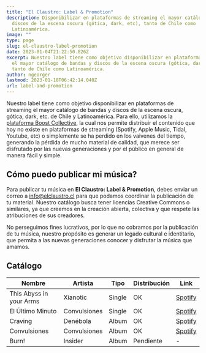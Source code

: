 ```yaml
---
title: "El Claustro: Label & Promotion"
description: Disponibilizar en plataformas de streaming el mayor catálogo de bandas y
  discos de la escena oscura (gótica, dark, etc), tanto de Chile como
  Latinoamérica.
image: ""
type: page
slug: el-claustro-label-promotion
date: 2023-01-04T21:22:50.826Z
excerpt: Nuestro label tiene como objetivo disponibilizar en plataformas de streaming
  el mayor catálogo de bandas y discos de la escena oscura (gótica, dark, etc),
  tanto de Chile como Latinoamérica.
author: ngeorger
lastmod: 2023-01-18T06:42:14.040Z
url: label-and-promotion
---
```


Nuestro label tiene como objetivo disponibilizar en plataformas de streaming el mayor catálogo de bandas y discos de la escena oscura, gótica, dark, etc. de Chile y Latinoamérica. Para ello, utilizamos la [plataforma Boost Collective](https://platform.boost-collective.com/), la cual nos permite distribuir el contenido que hoy no existe en plataformas de streaming (Spotify, Apple Music, Tidal, Youtube, etc) o simplemente se ha perdido en los vaivenes del tiempo, generando la pérdida de mucho material de calidad, que merece ser disfrutado por las nuevas generaciones y por el público en general de manera fácil y simple.

## Cómo puedo publicar mi música?

Para publicar tu música en **El Claustro: Label & Promotion**, debes enviar un correo a info@elclaustro.cl para que podamos coordinar la publicación de tu material. Nuestro catálogo busca tener licencias Creative Commons o similares, ya que creemos en la creación abierta, colectiva y que respete las atribuciones de sus creadores.

No perseguimos fines lucrativos, por lo que no cobramos por la publicación de tu música, nuestro propósito es generar un legado cultural e identitario, que permita a las nuevas generaciones conocer y disfrutar la música que amamos.

## Catálogo

| Nombre  | Artista | Tipo  | Distribución | Link |
|---|---|---|---|---|
| This Abyss in your Arms | Xianotic | Single | OK | [Spotify](https://open.spotify.com/artist/5d3xUOuQbpFE34M9fZDZjb?si=wdq0aEs4QUm-U69e6kZNXw) |
| El Último Minuto | Convulsiones | Single | OK | [Spotify](https://open.spotify.com/track/5R7fCx89TRSsJ0lK1TPPX2?si=f477ba95f7d84e9e) |
| Craving | Denébola | Album | OK | [Spotify](https://open.spotify.com/album/30aV76pa9RmVtPVZHzIoCw?si=DAv3mZMfRU6d2uJJvGsRrw) |
| Convulsiones | Convulsiones | Album | OK | [Spotify](https://open.spotify.com/album/0l7xg0jxPXQHQGTlTfkD3w?si=L_pzTEDuTWScALP2UboRpw) |
| Burn! | Insider | Album | Pendiente | - |

